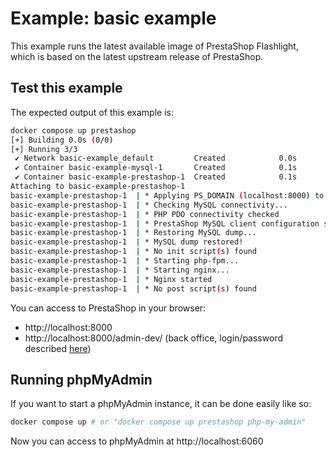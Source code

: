 # Example: basic example

This example runs the latest available image of PrestaShop Flashlight, which is based on the latest upstream release of PrestaShop.

## Test this example

The expected output of this example is:

```sh
docker compose up prestashop
[+] Building 0.0s (0/0)                                                                docker-container:thirsty_khorana
[+] Running 3/3
 ✔ Network basic-example_default         Created            0.0s
 ✔ Container basic-example-mysql-1       Created            0.1s
 ✔ Container basic-example-prestashop-1  Created            0.1s
Attaching to basic-example-prestashop-1
basic-example-prestashop-1  | * Applying PS_DOMAIN (localhost:8000) to the dump...
basic-example-prestashop-1  | * Checking MySQL connectivity...
basic-example-prestashop-1  | * PHP PDO connectivity checked
basic-example-prestashop-1  | * PrestaShop MySQL client configuration set
basic-example-prestashop-1  | * Restoring MySQL dump...
basic-example-prestashop-1  | * MySQL dump restored!
basic-example-prestashop-1  | * No init script(s) found
basic-example-prestashop-1  | * Starting php-fpm...
basic-example-prestashop-1  | * Starting nginx...
basic-example-prestashop-1  | * Nginx started
basic-example-prestashop-1  | * No post script(s) found
```

You can access to PrestaShop in your browser:

- http://localhost:8000
- http://localhost:8000/admin-dev/ (back office, login/password described [here](../../README.md))

## Running phpMyAdmin

If you want to start a phpMyAdmin instance, it can be done easily like so:

```sh
docker compose up # or "docker compose up prestashop php-my-admin"
```

Now you can access to phpMyAdmin at http://localhost:6060
